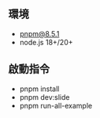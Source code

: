 ## 環境
- pnpm@8.5.1
- node.js 18+/20+

## 啟動指令
- pnpm install
- pnpm dev:slide
- pnpm run-all-example